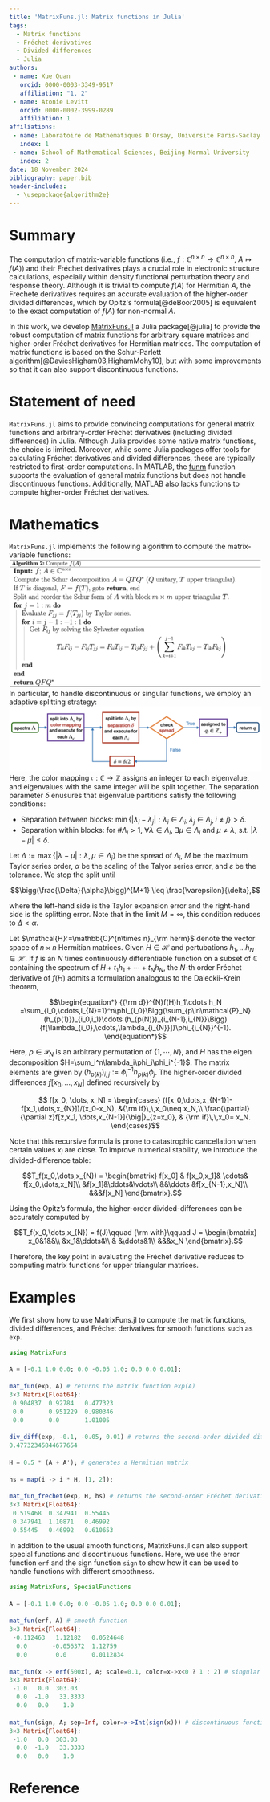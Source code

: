 ```yaml
---
title: 'MatrixFuns.jl: Matrix functions in Julia'
tags:
  - Matrix functions
  - Fréchet derivatives
  - Divided differences
  - Julia
authors:
 - name: Xue Quan
   orcid: 0000-0003-3349-9517
   affiliation: "1, 2"
 - name: Atonie Levitt
   orcid: 0000-0002-3999-0289
   affiliation: 1
affiliations:
 - name: Laboratoire de Mathématiques D'Orsay, Université Paris-Saclay
   index: 1
 - name: School of Mathematical Sciences, Beijing Normal University
   index: 2
date: 18 November 2024
bibliography: paper.bib
header-includes:
  - \usepackage{algorithm2e}
---
```


# Summary

The computation of matrix-variable functions (i.e., $f:\mathbb{C}^{n\times n}\to\mathbb{C}^{n\times n}$, $A\mapsto f(A)$) and their Fréchet derivatives plays a crucial role in electronic structure calculations, especially within density functional perturbation theory and response theory. 
Although it is trivial to compute $f(A)$ for Hermitian $A$, the Fréchete derivatives requires an accurate evaluation of the higher-order divided differences, which by Opitz's formula[@deBoor2005] is equivalent to the exact computation of $f(A)$ for non-normal $A$. 

In this work, we develop [MatrixFuns.jl](https://github.com/xuequan818/MatrixFuns.jl) a Julia package[@julia] to provide the robust computation of matrix functions for arbitrary square matrices and higher-order Fréchet derivatives for Hermitian matrices. 
The computation of matrix functions is based on the Schur-Parlett algorithm[@DaviesHigham03,HighamMohy10], but with some improvements so that it can also support discontinuous functions.  

# Statement of need
`MatrixFuns.jl` aims to provide convincing computations for general matrix functions and arbitrary-order Fréchet derivatives (including divided differences) in Julia.
Although Julia provides some native matrix functions, the choice is limited. 
Moreover, while some Julia packages offer tools for calculating Fréchet derivatives and divided differences, these are typically restricted to first-order computations. 
In MATLAB, the [funm](https://www.mathworks.com/help/symbolic/sym.funm.html) function supports the evaluation of general matrix functions but does not handle discontinuous functions. Additionally, MATLAB also lacks functions to compute higher-order Fréchet derivatives.

# Mathematics
`MatrixFuns.jl` implements the following algorithm to compute the matrix-variable functions:
![](algorithm.png)
In particular, to handle discontinuous or singular functions, we employ an adaptive splitting strategy:
![Splitting strategy](split.png)
Here, the color mapping $\mathfrak{c}:\mathbb{C}\to\mathbb{Z}$ assigns an integer to each eigenvalue, and eigenvalues with the same integer will be split together. The separation parameter $\delta$ enusures that eigenvalue partitions satisfy the following conditions:
* Separation between blocks: $\min\big\{|\lambda_i -\lambda_j| : \lambda_i\in \Lambda_i,\, \lambda_j\in \Lambda_j,\, i\neq j\big\}>\delta$.
* Separation within blocks: for $\#\Lambda_i> 1$, $\forall \lambda\in \Lambda_i$, $\exists \mu\in \Lambda_i$ and $\mu \neq \lambda$, s.t. $|\lambda - \mu| \leq \delta$.
  
Let $\Delta:=\max\big\{|\lambda -\mu| : \lambda,\,\mu\in \Lambda_i\big\}$ be the spread of $\Lambda_i$, $M$ be the maximum Taylor series order, $\alpha$ be the scaling of the Talyor series error, and $\varepsilon$ be the tolerance. We stop the split until 
```math
\bigg(\frac{\Delta}{\alpha}\bigg)^{M+1} \leq \frac{\varepsilon}{\delta},
```
where the left-hand side is the Taylor expansion error and the right-hand side is the splitting error. Note that in the limit $M=\infty$, this condition reduces to $\Delta < \alpha$.

Let $\mathcal{H}:=\mathbb{C}^{n\times n}_{\rm herm}$ denote the vector space of $n\times n$ Hermitian matrices. Given $H\in\mathcal{H}$ and pertubations $h_1,...h_N\in\mathcal{H}$. If $f$ is an $N$ times continuously differentiable function on a subset of $\mathbb{C}$ containing the spectrum of $H+t_1h_1+\cdots + t_Nh_N$, the $N$-th order Fréchet derivative of $f(H)$ admits a formulation analogous to the Daleckii-Krein theorem, 
```math
\begin{equation*}
   	{{\rm d}}^{N}f(H)h_1\cdots h_N =\sum_{i_0,\cdots,i_{N}=1}^n\phi_{i_0}\Bigg(\sum_{p\in\mathcal{P}_N}(h_{p(1)})_{i_0,i_1}\cdots (h_{p(N)})_{i_{N-1},i_{N}}\Bigg){f[\lambda_{i_0},\cdots,\lambda_{i_{N}}]}\phi_{i_{N}}^{-1}.
   \end{equation*}
```
Here, $p\in\mathcal{P}_N$ is an arbitrary permutation of $\{1,\cdots,N\}$, and $H$ has the eigen decomposition $H=\sum_i^n\lambda_i\phi_i\phi_i^{-1}$. The matrix elements are given by $(h_{p(k)})_{i,j}:=\phi_i^{-1}h_{p(k)}\phi_j$. The higher-order divided differences $f[x_0, \dots, x_N]$ defined recursively by
```math
    	f[x_0, \dots, x_N]
    	= \begin{cases} 
    		(f[x_0,\dots,x_{N-1}]-f[x_1,\dots,x_{N}])/(x_0-x_N), &{\rm if}\,\,x_0\neq x_N,\\ 
    		\frac{\partial}{\partial z}f[z,x_1, \dots,x_{N-1}]{\big|}_{z=x_0}, & {\rm if}\,\,x_0= x_N.
    	\end{cases}
```
Note that this recursive formula is prone to catastrophic cancellation when certain values $x_i$ are close. To improve numerical stability, we introduce the divided-difference table:
```math
T_f(x_0,\dots,x_{N}) = 
    	\begin{bmatrix}
    		f[x_0] & f[x_0,x_1]& \cdots& f[x_0,\dots,x_N]\\
    		&f[x_1]&\ddots&\vdots\\
    		&&\ddots &f[x_{N-1},x_N]\\
    		&&&f[x_N]
    	\end{bmatrix}.
```
Using the Opitz’s formula, the higher-order divided-differences can be accurately computed by 
```math
T_f(x_0,\dots,x_{N}) = f(J)\qquad
    	{\rm with}\qquad
    	J = 
    	\begin{bmatrix}
    		x_0&1&&\\
    		&x_1&\ddots&\\
    		& &\ddots&1\\
    		&&&x_N
    	\end{bmatrix}.
```
Therefore, the key point in evaluating the Fréchet derivative reduces to computing matrix functions for upper triangular matrices.

# Examples
We first show how to use MatrixFuns.jl to compute the matrix functions, divided differences, and Fréchet derivatives for smooth functions such as `exp`.
```julia
using MatrixFuns

A = [-0.1 1.0 0.0; 0.0 -0.05 1.0; 0.0 0.0 0.01];

mat_fun(exp, A) # returns the matrix function exp(A)
3×3 Matrix{Float64}:
 0.904837  0.92784   0.477323
 0.0       0.951229  0.980346
 0.0       0.0       1.01005

div_diff(exp, -0.1, -0.05, 0.01) # returns the second-order divided difference exp[-0.1,-0.05,0.01]
0.47732345844677654

H = 0.5 * (A + A'); # generates a Hermitian matrix

hs = map(i -> i * H, [1, 2]);

mat_fun_frechet(exp, H, hs) # returns the second-order Fréchet derivative d^2exp(H)hs[1]hs[2]
3×3 Matrix{Float64}:
 0.519468  0.347941  0.55445
 0.347941  1.10871   0.46992
 0.55445   0.46992   0.610653
 ```


In addition to the usual smooth functions, MatrixFuns.jl can also support special functions and discontinuous functions. Here, we use the error function `erf` and the sign function `sign` to show how it can be used to handle functions with different smoothness.
```julia
using MatrixFuns, SpecialFunctions

A = [-0.1 1.0 0.0; 0.0 -0.05 1.0; 0.0 0.0 0.01];

mat_fun(erf, A) # smooth function
3×3 Matrix{Float64}:
 -0.112463   1.12182   0.0524648
  0.0       -0.056372  1.12759
  0.0        0.0       0.0112834

mat_fun(x -> erf(500x), A; scale=0.1, color=x->x<0 ? 1 : 2) # singular function
3×3 Matrix{Float64}:
 -1.0   0.0  303.03
  0.0  -1.0   33.3333
  0.0   0.0    1.0

mat_fun(sign, A; sep=Inf, color=x->Int(sign(x))) # discontinuous function with smooth branches
3×3 Matrix{Float64}:
 -1.0   0.0  303.03
  0.0  -1.0   33.3333
  0.0   0.0    1.0
```

# Reference
